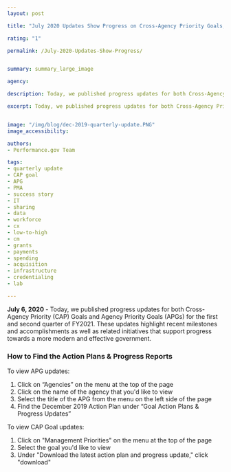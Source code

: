 ```yaml
---
layout: post

title: "July 2020 Updates Show Progress on Cross-Agency Priority Goals, Agency Priority Goals & More"

rating: "1"

permalink: /July-2020-Updates-Show-Progress/


summary: summary_large_image

agency:

description: Today, we published progress updates for both Cross-Agency Priority (CAP) Goals and Agency Priority Goals (APGs) for the first and second quarter of FY2021. These updates highlight recent milestones and accomplishments as well as related initiatives that support progress towards a more modern and effective government.

excerpt: Today, we published progress updates for both Cross-Agency Priority (CAP) Goals and Agency Priority Goals (APGs) for the first and second quarter of FY2021. These updates highlight recent milestones and accomplishments as well as related initiatives that support progress towards a more modern and effective government.


image: "/img/blog/dec-2019-quarterly-update.PNG"
image_accessibility:

authors:
- Performance.gov Team

tags:
- quarterly update
- CAP goal
- APG
- PMA
- success story
- IT
- sharing
- data
- workforce
- cx
- low-to-high
- cm
- grants
- payments
- spending
- acquisition
- infrastructure
- credentialing
- lab

---
```

**July 6, 2020** - Today, we published progress updates for both Cross-Agency Priority (CAP) Goals and Agency Priority Goals (APGs) for the first and second quarter of FY2021. These updates highlight recent milestones and accomplishments as well as related initiatives that support progress towards a more modern and effective government.





### How to Find the Action Plans & Progress Reports

To view APG updates:
1. Click on “Agencies” on the menu at the top of the page
2. Click on the name of the agency that you'd like to view
3. Select the title of the APG from the menu on the left side of the page
4. Find the December 2019 Action Plan under “Goal Action Plans & Progress Updates”

To view CAP Goal updates:
1. Click on "Management Priorities" on the menu at the top of the page
2. Select the goal you'd like to view
3. Under "Download the latest action plan and progress update," click "download"
